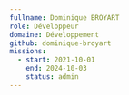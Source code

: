 ```yaml
---
fullname: Dominique BROYART
role: Développeur
domaine: Développement
github: dominique-broyart
missions:
  - start: 2021-10-01
    end: 2024-10-03
    status: admin
---
```


